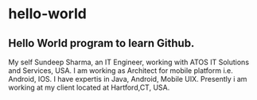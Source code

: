 # hello-world
Hello World program to learn Github.
----------------------------------------------------

My self Sundeep Sharma, an IT Engineer, working with ATOS IT Solutions and Services, USA. I am working as Architect for mobile platform i.e. Android, IOS. I have expertis in Java, Android, Mobile UIX. Presently i am working at my client located at Hartford,CT, USA.
